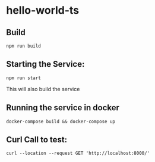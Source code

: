 # hello-world-ts

## Build
```
npm run build
```


## Starting the Service: 
```
npm run start
```
This will also build the service

## Running the service in docker

```
docker-compose build && docker-compose up 
```

## Curl Call to test: 
```
curl --location --request GET 'http://localhost:8000/'
```


